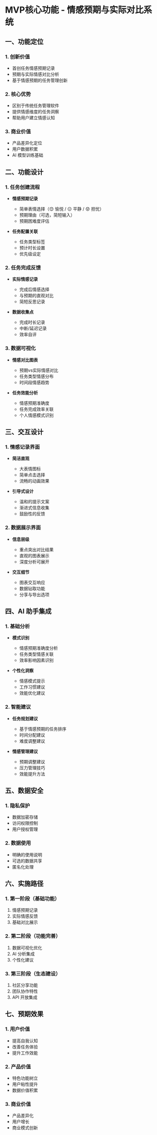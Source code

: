 # MVP核心功能 - 情感预期与实际对比系统

## 一、功能定位

### 1. 创新价值
- 首创任务情感预期记录
- 预期与实际情感对比分析
- 基于情感预期的任务管理创新

### 2. 核心优势
- 区别于传统任务管理软件
- 提供情感维度的任务洞察
- 帮助用户建立情感认知

### 3. 商业价值
- 产品差异化定位
- 用户数据积累
- AI 模型训练基础

## 二、功能设计

### 1. 任务创建流程
- **情感预期记录**
  - 简单表情选择（😊 愉悦 / 😐 平静 / 😟 担忧）
  - 预期理由（可选，简短输入）
  - 预期困难度评估

- **任务配置关联**
  - 任务类型标签
  - 预计时长设置
  - 优先级设定

### 2. 任务完成反馈
- **实际情感记录**
  - 完成后情感选择
  - 与预期的直观对比
  - 简短反思记录

- **数据收集点**
  - 完成时长记录
  - 中断/延迟记录
  - 效率自评

### 3. 数据可视化
- **情感对比图表**
  - 预期vs实际情感对比
  - 任务类型情感分布
  - 时间段情感趋势

- **任务效能分析**
  - 情感预期准确度
  - 任务完成效率关联
  - 个人情感模式识别

## 三、交互设计

### 1. 情感记录界面
- **简洁直观**
  - 大表情图标
  - 简单点击选择
  - 流畅的动画效果

- **引导式设计**
  - 温和的提示文案
  - 渐进式信息收集
  - 鼓励性的反馈

### 2. 数据展示界面
- **信息层级**
  - 重点突出对比结果
  - 直观的图表展示
  - 深度分析可展开

- **交互细节**
  - 图表交互响应
  - 数据钻取功能
  - 分享与导出选项

## 四、AI 助手集成

### 1. 基础分析
- **模式识别**
  - 情感预期准确度分析
  - 任务类型情感关联
  - 效率影响因素识别

- **个性化洞察**
  - 情感模式提示
  - 工作习惯建议
  - 效能优化建议

### 2. 智能建议
- **任务规划建议**
  - 基于情感预期的任务排序
  - 时间分配建议
  - 难度调整建议

- **情感管理建议**
  - 预期调整建议
  - 压力管理技巧
  - 效能提升方法

## 五、数据安全

### 1. 隐私保护
- 数据加密存储
- 访问权限控制
- 用户授权管理

### 2. 数据使用
- 明确的使用说明
- 可选的数据共享
- 匿名化处理

## 六、实施路径

### 1. 第一阶段（基础功能）
1. 情感预期记录
2. 实际情感反馈
3. 基础对比展示

### 2. 第二阶段（功能完善）
1. 数据可视化优化
2. AI 分析集成
3. 个性化建议

### 3. 第三阶段（生态建设）
1. 社区分享功能
2. 团队协作特性
3. API 开放集成

## 七、预期效果

### 1. 用户价值
- 提高自我认知
- 改善任务体验
- 提升工作效能

### 2. 产品价值
- 特色功能树立
- 用户粘性提升
- 数据价值积累

### 3. 商业价值
- 产品差异化
- 用户增长
- 商业模式创新 